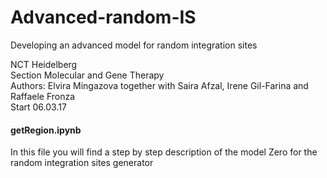 # Advanced-random-IS
Developing an advanced model for random integration sites

NCT Heidelberg  
Section Molecular and Gene Therapy  
Authors: Elvira Mingazova together with Saira Afzal, Irene Gil-Farina and Raffaele Fronza  
Start 06.03.17  

#### getRegion.ipynb  
In this file you will find a step by step description of the model Zero for the random integration sites generator
